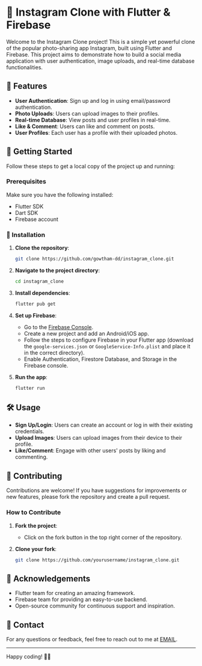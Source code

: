 
# 📸 Instagram Clone with Flutter & Firebase

Welcome to the Instagram Clone project! This is a simple yet powerful clone of the popular photo-sharing app Instagram, built using Flutter and Firebase. This project aims to demonstrate how to build a social media application with user authentication, image uploads, and real-time database functionalities.

## 🌟 Features

- **User Authentication**: Sign up and log in using email/password authentication.
- **Photo Uploads**: Users can upload images to their profiles.
- **Real-time Database**: View posts and user profiles in real-time.
- **Like & Comment**: Users can like and comment on posts.
- **User Profiles**: Each user has a profile with their uploaded photos.

## 🚀 Getting Started

Follow these steps to get a local copy of the project up and running:

### Prerequisites

Make sure you have the following installed:

- Flutter SDK
- Dart SDK
- Firebase account

### 🔧 Installation

1. **Clone the repository**:
   ```bash
   git clone https://github.com/gowtham-dd/instagram_clone.git
   ```

2. **Navigate to the project directory**:
   ```bash
   cd instagram_clone
   ```

3. **Install dependencies**:
   ```bash
   flutter pub get
   ```

4. **Set up Firebase**:
   - Go to the [Firebase Console](https://console.firebase.google.com/).
   - Create a new project and add an Android/iOS app.
   - Follow the steps to configure Firebase in your Flutter app (download the `google-services.json` or `GoogleService-Info.plist` and place it in the correct directory).
   - Enable Authentication, Firestore Database, and Storage in the Firebase console.

5. **Run the app**:
   ```bash
   flutter run
   ```

## 🛠️ Usage

- **Sign Up/Login**: Users can create an account or log in with their existing credentials.
- **Upload Images**: Users can upload images from their device to their profile.
- **Like/Comment**: Engage with other users' posts by liking and commenting.

## 📄 Contributing

Contributions are welcome! If you have suggestions for improvements or new features, please fork the repository and create a pull request. 

### How to Contribute

1. **Fork the project**:
   - Click on the fork button in the top right corner of the repository.

2. **Clone your fork**:
   ```bash
   git clone https://github.com/yourusername/instagram_clone.git
   ```




## 🎉 Acknowledgements

- Flutter team for creating an amazing framework.
- Firebase team for providing an easy-to-use backend.
- Open-source community for continuous support and inspiration.

## 📧 Contact

For any questions or feedback, feel free to reach out to me at [EMAIL](mailto:gowthamd997@gmail.com).

---

Happy coding! 🚀✨
```

